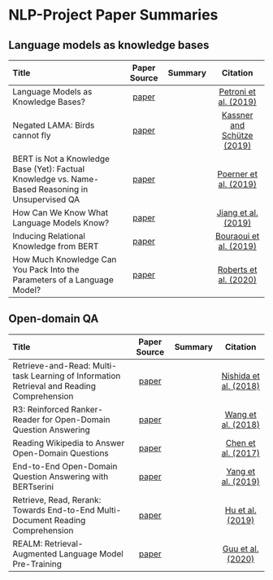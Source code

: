 # NLP-Project Paper Summaries


## Language models as knowledge bases


| Title | Paper Source | Summary |  Citation |
| :----- | :-------: | :-----: | :----: |
| Language Models as Knowledge Bases? | [paper](https://www.aclweb.org/anthology/D19-1250/) | | [Petroni et al. (2019)](https://github.com/pbmstrk/NLP-Project-Paper-Summaries/blob/master/summaries/Language%20Models%20as%20Knowledge%20Bases%3F/citation.bib)|
| Negated LAMA: Birds cannot fly | [paper](https://arxiv.org/abs/1911.03343) | | [Kassner and Schütze (2019)](https://github.com/pbmstrk/NLP-Project-Paper-Summaries/blob/master/summaries/Negated%20LAMA%20-%20Birds%20cannot%20fly/citation.bib) |
| BERT is Not a Knowledge Base (Yet): Factual Knowledge vs. Name-Based Reasoning in Unsupervised QA | [paper](https://arxiv.org/abs/1911.03681) | | [Poerner et al. (2019)](https://github.com/pbmstrk/NLP-Project-Paper-Summaries/blob/master/summaries/BERT%20is%20Not%20a%20Knowledge%20Base%20(Yet)%20-%20Factual%20Knowledge%20vs.%20Name-Based%20Reasoning%20in%20Unsupervised%20QA/citation.bib)|
| How Can We Know What Language Models Know? | [paper](https://arxiv.org/abs/1911.12543) | | [Jiang et al. (2019)](https://github.com/pbmstrk/NLP-Project-Paper-Summaries/blob/master/summaries/How%20Can%20We%20Know%20What%20Language%20Models%20Know%3F/citation.bib) |
| Inducing Relational Knowledge from BERT | [paper](https://arxiv.org/abs/1911.12753) | | [Bouraoui et al. (2019)](https://github.com/pbmstrk/NLP-Project-Paper-Summaries/blob/master/summaries/Inducing%20Relational%20Knowledge%20from%20BERT/citation.bib)|
| How Much Knowledge Can You Pack Into the Parameters of a Language Model? | [paper](https://arxiv.org/abs/2002.08910) | | [Roberts et al. (2020)](https://github.com/pbmstrk/NLP-Project-Paper-Summaries/blob/master/summaries/How%20Much%20Knowledge%20Can%20You%20Pack%20Into%20the%20Parameters%20of%20a%20Language%20Model%3F/citation.bib) |

## Open-domain QA

| Title | Paper Source | Summary |  Citation |
| :----- | :-------: | :-----: |  :----: |
| Retrieve-and-Read: Multi-task Learning of Information Retrieval and Reading Comprehension | [paper](https://dl.acm.org/doi/10.1145/3269206.3271702) | | [Nishida et al. (2018)](https://github.com/pbmstrk/NLP-Project-Paper-Summaries/blob/master/summaries/Retrieve-and-Read%20-%20Multi-task%20Learning%20of%20Information%20Retrieval%20and%20Reading%20Comprehension/citation.bib)|
| R3: Reinforced Ranker-Reader for Open-Domain Question Answering | [paper](https://www.aaai.org/ocs/index.php/AAAI/AAAI18/paper/view/16712) | | [Wang et al. (2018)](https://github.com/pbmstrk/NLP-Project-Paper-Summaries/blob/master/summaries/R3%20-%20Reinforced%20Ranker-Reader%20for%20Open-Domain%20Question%20Answering/citation.bib)| 
| Reading Wikipedia to Answer Open-Domain Questions | [paper](https://www.aclweb.org/anthology/P17-1171/) | | [Chen et al. (2017)](https://github.com/pbmstrk/NLP-Project-Paper-Summaries/blob/master/summaries/Reading%20Wikipedia%20to%20Answer%20Open-Domain%20Questions/citation.bib)|
| End-to-End Open-Domain Question Answering with BERTserini | [paper](https://arxiv.org/abs/1902.01718)| | [Yang et al. (2019)](https://github.com/pbmstrk/NLP-Project-Paper-Summaries/blob/master/summaries/End-to-End%20Open-Domain%20Question%20Answering%20with%20BERTserini/citation.bib) |
| Retrieve, Read, Rerank: Towards End-to-End Multi-Document Reading Comprehension| [paper](https://www.aclweb.org/anthology/P19-1221/)| | [Hu et al. (2019)](https://github.com/pbmstrk/NLP-Project-Paper-Summaries/blob/master/summaries/Retrieve-and-Read%20-%20Multi-task%20Learning%20of%20Information%20Retrieval%20and%20Reading%20Comprehension/citation.bib) |
| REALM: Retrieval-Augmented Language Model Pre-Training| [paper](https://arxiv.org/abs/2002.08909)| | [Guu et al. (2020)](https://github.com/pbmstrk/NLP-Project-Paper-Summaries/blob/master/summaries/REALM%20-%20Retrieval-Augmented%20Language%20Model%20Pre-Training/citation.bib) |









